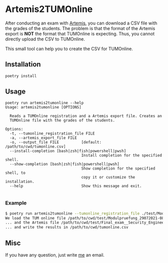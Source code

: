 # Artemis2TUMOnline

After conducting an exam with [Artemis](https://artemis.ase.in.tum.de/), you can download a CSV file with the grades of the students.
The problem is that the format of the Artemis export is **NOT** the format that TUMOnline is expecting.
Thus, you cannot directly upload the CSV to TUMOnline.

This small tool can help you to create the CSV for TUMOnline.

## Installation

```bash
poetry install
```

## Usage

```
poetry run artemis2tumonline --help
Usage: artemis2tumonline [OPTIONS]

  Reads a TUMOnline registration and a Artemis export file. Creates an
  TUMOnline file with the grades of the students.

Options:
  -t, --tumonline_registration_file FILE
  -a, --artemis_export_file FILE
  -o, --output_file FILE          [default: /path/to/cwd/tumonline.csv]
  --install-completion [bash|zsh|fish|powershell|pwsh]
                                  Install completion for the specified shell.
  --show-completion [bash|zsh|fish|powershell|pwsh]
                                  Show completion for the specified shell, to
                                  copy it or customize the installation.
  --help                          Show this message and exit.
 
```

### Example 

```bash
$ poetry run artemis2tumonline --tumonline_registration_file ./test/Modulpruefung_29072021-0800_IN2178_FA_SecurityEngineering.csv --artemis_export_file test/Final_exam__Security_EngineeringResults.csv
We load the TUM online file /path/to/cwd/test/Modulpruefung_29072021-0800_IN217 8_FA_SecurityEngineering.csv
... and the Artemis file /path/to/cwd/test/Final_exam__Security_EngineeringResults.csv
... and write the results in /path/to/cwd/tumonline.csv
```

## Misc

If you have any question, just write [me](mailto:patrick.stoeckle@tum.de?subject=Artemis2TUMOnline) an email.

